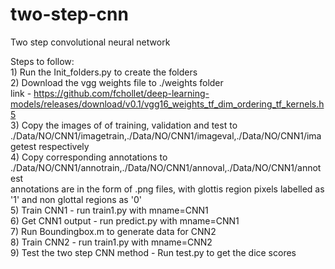 # two-step-cnn
Two step convolutional neural network  

Steps to follow:  
    1) Run the Init_folders.py to create the folders  
    2) Download the vgg weights file to ./weights folder   
       link - https://github.com/fchollet/deep-learning-models/releases/download/v0.1/vgg16_weights_tf_dim_ordering_tf_kernels.h5  
    3) Copy the images of of training, validation and test to ./Data/NO/CNN1/imagetrain,./Data/NO/CNN1/imageval,./Data/NO/CNN1/imagetest respectively  
    4) Copy corresponding annotations to ./Data/NO/CNN1/annotrain,./Data/NO/CNN1/annoval,./Data/NO/CNN1/annotest  
          annotations are in the form of .png files, with glottis region pixels labelled as '1' and non glottal regions as '0'  
    5) Train CNN1 - run train1.py with mname=CNN1  
    6) Get CNN1 output - run predict.py with mname=CNN1   
    7) Run Boundingbox.m to generate data for CNN2  
    8) Train CNN2 - run train1.py with mname=CNN2  
    9) Test the two step CNN method - Run test.py to get the dice scores  
